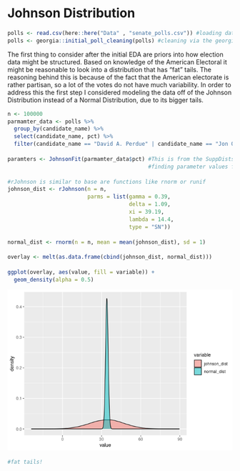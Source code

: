 Johnson Distribution
================

``` r
polls <- read.csv(here::here("Data" , "senate_polls.csv")) #loading data
polls <- georgia::initial_poll_cleaning(polls) #cleaning via the georgia package
```

The first thing to consider after the initial EDA are priors into how
election data might be structured. Based on knowledge of the American
Electoral it might be reasonable to look into a distribution that has
“fat” tails. The reasoning behind this is because of the fact that the
American electorate is rather partisan, so a lot of the votes do not
have much variability. In order to address this the first step I
considered modeling the data off of the Johnson Distribution instead of
a Normal Distribution, due to its bigger tails.

``` r
n <- 100000
parmamter_data <- polls %>% 
  group_by(candidate_name) %>%
  select(candidate_name, pct) %>%
  filter(candidate_name == "David A. Perdue" | candidate_name == "Jon Ossoff")

paramters <- JohnsonFit(parmamter_data$pct) #This is from the SuppDists package
                                            #finding parameter values for the next line of code

#rJohnson is similar to base are functions like rnorm or runif                  
johnson_dist <- rJohnson(n = n, 
                         parms = list(gamma = 0.39, 
                                      delta = 1.09, 
                                      xi = 39.19,
                                      lambda = 14.4, 
                                      type = "SN"))

normal_dist <- rnorm(n = n, mean = mean(johnson_dist), sd = 1)

overlay <- melt(as.data.frame(cbind(johnson_dist, normal_dist)))

ggplot(overlay, aes(value, fill = variable)) +
  geom_density(alpha = 0.5)
```

![](01_Johnson_Distribution_files/figure-gfm/unnamed-chunk-3-1.png)<!-- -->

``` r
#fat tails!
```
